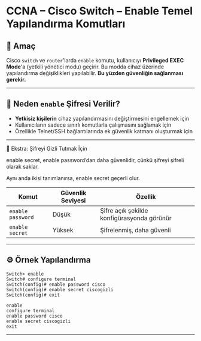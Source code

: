 # CCNA – Cisco Switch – Enable Temel Yapılandırma Komutları

## 🎯 Amaç
Cisco `switch` ve `router`'larda `enable` komutu, kullanıcıyı **Privileged EXEC Mode**'a (yetkili yönetici modu) geçirir. Bu modda cihaz üzerinde yapılandırma değişiklikleri yapılabilir. **Bu yüzden güvenliğin sağlanması gerekir.**

---

## 🔐 Neden `enable` Şifresi Verilir?

- **Yetkisiz kişilerin** cihaz yapılandırmasını değiştirmesini engellemek için
- Kullanıcıların sadece sınırlı komutlarla çalışmasını sağlamak için
- Özellikle Telnet/SSH bağlantılarında ek güvenlik katmanı oluşturmak için

---

🔐 Ekstra: Şifreyi Gizli Tutmak İçin

enable secret, enable password’dan daha güvenlidir, çünkü şifreyi şifreli olarak saklar.

Aynı anda ikisi tanımlanırsa, enable secret geçerli olur.


| Komut             | Güvenlik Seviyesi | Özellik                                    |
| ----------------- | ----------------- | ------------------------------------------ |
| `enable password` | Düşük             | Şifre açık şekilde konfigürasyonda görünür |
| `enable secret`   | Yüksek            | Şifrelenmiş, daha güvenli                  |

---

## ⚙️ Örnek Yapılandırma

```
Switch> enable
Switch# configure terminal
Switch(config)# enable password cisco
Switch(config)# enable secret ciscogizli
Switch(config)# exit
```

```
enable
configure terminal
enable password cisco
enable secret ciscogizli
exit
```

---